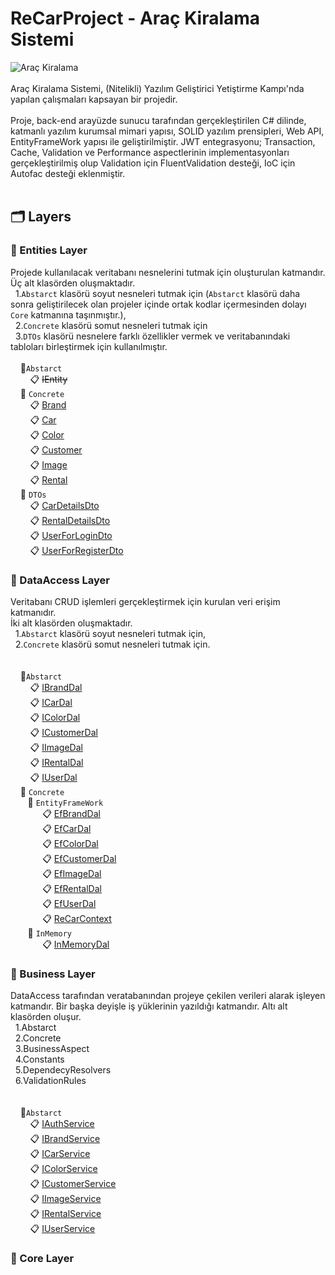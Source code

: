 # ReCarProject - Araç Kiralama Sistemi
![Araç Kiralama](https://img.letgo.com/images/5e/99/87/74/5e9987741eaf8284622e656816d39b49.jpeg?impolicy=img_600_pwa)
<br><br>
 Araç Kiralama Sistemi, (Nitelikli) Yazılım Geliştirici Yetiştirme Kampı'nda yapılan çalışmaları kapsayan bir projedir.
 <br><br>
Proje, back-end arayüzde sunucu tarafından gerçekleştirilen C# dilinde, katmanlı yazılım kurumsal mimari yapısı, SOLID yazılım prensipleri, Web API, EntityFrameWork yapısı ile geliştirilmiştir. JWT entegrasyonu; Transaction, Cache, Validation ve Performance aspectlerinin implementasyonları gerçekleştirilmiş olup Validation için FluentValidation desteği, IoC için Autofac desteği eklenmiştir.
 <br><br>
## :card_index_dividers: Layers
### :file_folder: Entities Layer
Projede kullanılacak veritabanı nesnelerini tutmak için oluşturulan katmandır.<br>
Üç alt klasörden oluşmaktadır. <br>
&nbsp;&nbsp;1.`Abstarct` klasörü soyut nesneleri tutmak için (`Abstarct` klasörü daha sonra geliştirilecek olan projeler içinde ortak kodlar içermesinden dolayı `Core` katmanına taşınmıştır.),<br>
&nbsp;&nbsp;2.`Concrete` klasörü somut nesneleri tutmak için <br>
&nbsp;&nbsp;3.`DTOs` klasörü nesnelere farklı özellikler vermek ve veritabanındaki tabloları birleştirmek için kullanılmıştır.
<br><br>
&nbsp;&nbsp;&nbsp;&nbsp;:open_file_folder:`Abstarct`<br>
&nbsp;&nbsp;&nbsp;&nbsp;&nbsp;&nbsp;&nbsp;&nbsp;:clipboard: ~~IEntity~~<br>
&nbsp;&nbsp;&nbsp;&nbsp;:open_file_folder: `Concrete`<br>
&nbsp;&nbsp;&nbsp;&nbsp;&nbsp;&nbsp;&nbsp;&nbsp;:clipboard: [Brand](https://github.com/ilaydaez/ReCarProject2/blob/master/Entitie/Concrete/Brand.cs)<br>
&nbsp;&nbsp;&nbsp;&nbsp;&nbsp;&nbsp;&nbsp;&nbsp;:clipboard: [Car](https://github.com/ilaydaez/ReCarProject2/blob/master/Entitie/Concrete/Car.cs)<br>
&nbsp;&nbsp;&nbsp;&nbsp;&nbsp;&nbsp;&nbsp;&nbsp;:clipboard: [Color](https://github.com/ilaydaez/ReCarProject2/blob/master/Entitie/Concrete/Color.cs)<br>
&nbsp;&nbsp;&nbsp;&nbsp;&nbsp;&nbsp;&nbsp;&nbsp;:clipboard: [Customer](https://github.com/ilaydaez/ReCarProject2/blob/master/Entitie/Concrete/Customer.cs)<br>
&nbsp;&nbsp;&nbsp;&nbsp;&nbsp;&nbsp;&nbsp;&nbsp;:clipboard: [Image](https://github.com/ilaydaez/ReCarProject2/blob/master/Entitie/Concrete/Image.cs)<br>
&nbsp;&nbsp;&nbsp;&nbsp;&nbsp;&nbsp;&nbsp;&nbsp;:clipboard: [Rental](https://github.com/ilaydaez/ReCarProject2/blob/master/Entitie/Concrete/Rental.cs)<br>
&nbsp;&nbsp;&nbsp;&nbsp;:open_file_folder: `DTOs`<br>
&nbsp;&nbsp;&nbsp;&nbsp;&nbsp;&nbsp;&nbsp;&nbsp;:clipboard: [CarDetailsDto](https://github.com/ilaydaez/ReCarProject2/blob/master/Entitie/DTOs/CarDetailsDto.cs)<br>
&nbsp;&nbsp;&nbsp;&nbsp;&nbsp;&nbsp;&nbsp;&nbsp;:clipboard: [RentalDetailsDto](https://github.com/ilaydaez/ReCarProject2/blob/master/Entitie/DTOs/RentalDetailsDto.cs)<br>
&nbsp;&nbsp;&nbsp;&nbsp;&nbsp;&nbsp;&nbsp;&nbsp;:clipboard: [UserForLoginDto](https://github.com/ilaydaez/ReCarProject2/blob/master/Entitie/DTOs/UserForLoginDto.cs)<br>
&nbsp;&nbsp;&nbsp;&nbsp;&nbsp;&nbsp;&nbsp;&nbsp;:clipboard: [UserForRegisterDto](https://github.com/ilaydaez/ReCarProject2/blob/master/Entitie/DTOs/UserForRegisterDto.cs)<br>

### :file_folder: DataAccess Layer
Veritabanı CRUD işlemleri gerçekleştirmek için kurulan veri erişim katmanıdır.<br>
İki alt klasörden oluşmaktadır.<br>
&nbsp;&nbsp;1.`Abstarct` klasörü soyut nesneleri tutmak için,<br>
&nbsp;&nbsp;2.`Concrete` klasörü somut nesneleri tutmak için. <br>
<br><br>
&nbsp;&nbsp;&nbsp;&nbsp;:open_file_folder:`Abstarct`<br>
&nbsp;&nbsp;&nbsp;&nbsp;&nbsp;&nbsp;&nbsp;&nbsp;:clipboard: [IBrandDal](https://github.com/ilaydaez/ReCarProject2/blob/master/DataAccess/Abstract/IBrandDal.cs)<br>
&nbsp;&nbsp;&nbsp;&nbsp;&nbsp;&nbsp;&nbsp;&nbsp;:clipboard: [ICarDal](https://github.com/ilaydaez/ReCarProject2/blob/master/DataAccess/Abstract/ICarDal.cs)<br>
&nbsp;&nbsp;&nbsp;&nbsp;&nbsp;&nbsp;&nbsp;&nbsp;:clipboard: [IColorDal](https://github.com/ilaydaez/ReCarProject2/blob/master/DataAccess/Abstract/IColorDal.cs)<br>
&nbsp;&nbsp;&nbsp;&nbsp;&nbsp;&nbsp;&nbsp;&nbsp;:clipboard: [ICustomerDal](https://github.com/ilaydaez/ReCarProject2/blob/master/DataAccess/Abstract/ICustomerDal.cs)<br>
&nbsp;&nbsp;&nbsp;&nbsp;&nbsp;&nbsp;&nbsp;&nbsp;:clipboard: [IImageDal](https://github.com/ilaydaez/ReCarProject2/blob/master/DataAccess/Abstract/IImageDal.cs)<br>
&nbsp;&nbsp;&nbsp;&nbsp;&nbsp;&nbsp;&nbsp;&nbsp;:clipboard: [IRentalDal](https://github.com/ilaydaez/ReCarProject2/blob/master/DataAccess/Abstract/IRentalDal.cs)<br>
&nbsp;&nbsp;&nbsp;&nbsp;&nbsp;&nbsp;&nbsp;&nbsp;:clipboard: [IUserDal](https://github.com/ilaydaez/ReCarProject2/blob/master/DataAccess/Abstract/IUserDal.cs)<br>
&nbsp;&nbsp;&nbsp;&nbsp;:open_file_folder: `Concrete`<br>
&nbsp;&nbsp;&nbsp;&nbsp;&nbsp;&nbsp;&nbsp;:open_file_folder: `EntityFrameWork`<br>
&nbsp;&nbsp;&nbsp;&nbsp;&nbsp;&nbsp;&nbsp;&nbsp;&nbsp;&nbsp;&nbsp;&nbsp;&nbsp;:clipboard: [EfBrandDal](https://github.com/ilaydaez/ReCarProject2/blob/master/DataAccess/Concrete/EntityFramework/EfBrandDal.cs)<br>
&nbsp;&nbsp;&nbsp;&nbsp;&nbsp;&nbsp;&nbsp;&nbsp;&nbsp;&nbsp;&nbsp;&nbsp;&nbsp;:clipboard: [EfCarDal](https://github.com/ilaydaez/ReCarProject2/blob/master/DataAccess/Concrete/EntityFramework/EfCarDal.cs)<br>
&nbsp;&nbsp;&nbsp;&nbsp;&nbsp;&nbsp;&nbsp;&nbsp;&nbsp;&nbsp;&nbsp;&nbsp;&nbsp;:clipboard: [EfColorDal](https://github.com/ilaydaez/ReCarProject2/blob/master/DataAccess/Concrete/EntityFramework/EfColorDal.cs)<br>
&nbsp;&nbsp;&nbsp;&nbsp;&nbsp;&nbsp;&nbsp;&nbsp;&nbsp;&nbsp;&nbsp;&nbsp;&nbsp;:clipboard: [EfCustomerDal](https://github.com/ilaydaez/ReCarProject2/blob/master/DataAccess/Concrete/EntityFramework/EfCustomerDal.cs)<br>
&nbsp;&nbsp;&nbsp;&nbsp;&nbsp;&nbsp;&nbsp;&nbsp;&nbsp;&nbsp;&nbsp;&nbsp;&nbsp;:clipboard: [EfImageDal](https://github.com/ilaydaez/ReCarProject2/blob/master/DataAccess/Concrete/EntityFramework/EfImageDal.cs)<br>
&nbsp;&nbsp;&nbsp;&nbsp;&nbsp;&nbsp;&nbsp;&nbsp;&nbsp;&nbsp;&nbsp;&nbsp;&nbsp;:clipboard: [EfRentalDal](https://github.com/ilaydaez/ReCarProject2/blob/master/DataAccess/Concrete/EntityFramework/EfRentalDal.cs)<br>
&nbsp;&nbsp;&nbsp;&nbsp;&nbsp;&nbsp;&nbsp;&nbsp;&nbsp;&nbsp;&nbsp;&nbsp;&nbsp;:clipboard: [EfUserDal](https://github.com/ilaydaez/ReCarProject2/blob/master/DataAccess/Concrete/EntityFramework/EfUserDal.cs)<br>
&nbsp;&nbsp;&nbsp;&nbsp;&nbsp;&nbsp;&nbsp;&nbsp;&nbsp;&nbsp;&nbsp;&nbsp;&nbsp;:clipboard: [ReCarContext](https://github.com/ilaydaez/ReCarProject2/blob/master/DataAccess/Concrete/EntityFramework/ReCarContext.cs)<br>
&nbsp;&nbsp;&nbsp;&nbsp;&nbsp;&nbsp;&nbsp;:open_file_folder: `InMemory`<br>
&nbsp;&nbsp;&nbsp;&nbsp;&nbsp;&nbsp;&nbsp;&nbsp;&nbsp;&nbsp;&nbsp;&nbsp;&nbsp;:clipboard: [InMemoryDal](https://github.com/ilaydaez/ReCarProject2/blob/master/DataAccess/Concrete/InMemory/InMemoryDal.cs)<br>

### :file_folder: Business Layer
DataAccess tarafından veratabanından projeye çekilen verileri alarak işleyen katmandır. Bir başka deyişle iş yüklerinin yazıldığı katmandır.
Altı alt klasörden oluşur.<br>
&nbsp;&nbsp;1.Abstarct<br>
&nbsp;&nbsp;2.Concrete<br>
&nbsp;&nbsp;3.BusinessAspect<br>
&nbsp;&nbsp;4.Constants<br>
&nbsp;&nbsp;5.DependecyResolvers<br>
&nbsp;&nbsp;6.ValidationRules<br>
<br><br>
&nbsp;&nbsp;&nbsp;&nbsp;:open_file_folder:`Abstarct`<br>
&nbsp;&nbsp;&nbsp;&nbsp;&nbsp;&nbsp;&nbsp;&nbsp;:clipboard: [IAuthService](https://github.com/ilaydaez/ReCarProject2/blob/master/Business/Abstract/IAuthService.cs)<br>
&nbsp;&nbsp;&nbsp;&nbsp;&nbsp;&nbsp;&nbsp;&nbsp;:clipboard: [IBrandService](https://github.com/ilaydaez/ReCarProject2/blob/master/Business/Abstract/IBrandService.cs)<br>
&nbsp;&nbsp;&nbsp;&nbsp;&nbsp;&nbsp;&nbsp;&nbsp;:clipboard: [ICarService](https://github.com/ilaydaez/ReCarProject2/blob/master/Business/Abstract/ICarService.cs)<br>
&nbsp;&nbsp;&nbsp;&nbsp;&nbsp;&nbsp;&nbsp;&nbsp;:clipboard: [IColorService](https://github.com/ilaydaez/ReCarProject2/blob/master/Business/Abstract/IColorService.cs)<br>
&nbsp;&nbsp;&nbsp;&nbsp;&nbsp;&nbsp;&nbsp;&nbsp;:clipboard: [ICustomerService](https://github.com/ilaydaez/ReCarProject2/blob/master/Business/Abstract/ICustomerService.cs)<br>
&nbsp;&nbsp;&nbsp;&nbsp;&nbsp;&nbsp;&nbsp;&nbsp;:clipboard: [IImageService](https://github.com/ilaydaez/ReCarProject2/blob/master/Business/Abstract/IImageService.cs)<br>
&nbsp;&nbsp;&nbsp;&nbsp;&nbsp;&nbsp;&nbsp;&nbsp;:clipboard: [IRentalService](https://github.com/ilaydaez/ReCarProject2/blob/master/Business/Abstract/IRentalService.cs)<br>
&nbsp;&nbsp;&nbsp;&nbsp;&nbsp;&nbsp;&nbsp;&nbsp;:clipboard: [IUserService](https://github.com/ilaydaez/ReCarProject2/blob/master/Business/Abstract/IUserService.cs)<br>
### :file_folder: Core Layer

